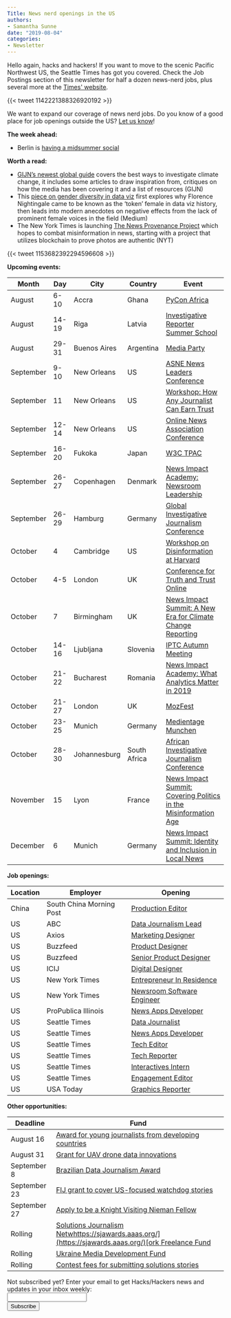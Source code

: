 ```yaml
---
Title: News nerd openings in the US
authors: 
- Samantha Sunne
date: "2019-08-04"
categories:
- Newsletter
---
```


Hello again, hacks and hackers! If you want to move to the scenic Pacific Northwest US, the Seattle Times has got you covered. Check the Job Postings section of this newsletter for half a dozen news-nerd jobs, plus several more at the [Times' website](https://company.seattletimes.com/careers/).

{{< tweet 1142221388326920192 >}}

We want to expand our coverage of news nerd jobs. Do you know of a good place for job openings outside the US? [Let us know](mailto:samantha@hackshackers.com)!

**The week ahead:**

* Berlin is [having a midsummer social](https://www.meetup.com/Hacks-Hackers-Berlin/events/263450946/)

**Worth a read:**

* [GIJN’s newest global guide](https://gijn.org/2019/07/31/investigating-climate-change-a-new-gijn-guide/) covers the best ways to investigate climate change, it includes some articles to draw inspiration from, critiques on how the media has been covering it and a list of resources (GIJN)
* This [piece on gender diversity in data viz](https://medium.com/nightingale/beyond-nightingale-being-a-woman-in-data-visualization-d7968d171ccf) first explores why Florence Nightingale came to be known as the ‘token’ female in data viz history, then leads into modern anecdotes on negative effects from the lack of prominent female voices in the field (Medium)
* The New York Times is launching [The News Provenance Project](https://open.nytimes.com/introducing-the-news-provenance-project-723dbaf07c44) which hopes to combat misinformation in news, starting with a project that utilizes blockchain to prove photos are authentic (NYT)

{{< tweet 1153682392294596608 >}}

**Upcoming events:**

| Month | Day | City | Country | Event |
| ----- | --- | ---- | ------- | ----- |
August | 6-10 | Accra | Ghana | [PyCon Africa](https://africa.pycon.org/)
August | 14-19 | Riga | Latvia | [Investigative Reporter Summer School](https://www.media-summerschool.lv/)
August | 29-31 | Buenos Aires | Argentina | [Media Party](http://mediaparty.info/)
September | 9-10 | New Orleans | US | [ASNE News Leaders Conference](https://www.asne.org/ev_calendar_day.asp?date=9%2F9%2F19&eventid=21)
September | 11 | New Orleans | US | [Workshop: How Any Journalist Can Earn Trust](https://ona19.journalists.org/sessions/23951256/)
September | 12-14 | New Orleans | US | [Online News Association Conference](https://journalists.org/events/)
September | 16-20 | Fukoka | Japan | [W3C TPAC](https://www.w3.org/2019/09/TPAC/)
September | 26-27 | Copenhagen | Denmark | [News Impact Academy: Newsroom Leadership](https://medium.com/we-are-the-european-journalism-centre/whats-new-in-climate-politics-and-local-reporting-join-our-free-news-impact-events-and-find-out-3c9bf2a833af)
September | 26-29 | Hamburg | Germany | [Global Investigative Journalism Conference](https://gijc2019.org/)
October | 4 | Cambridge | US | [Workshop on Disinformation at Harvard](https://cyber.harvard.edu/story/2019-04/comparative-approaches-disinformation-call-extended-abstracts)
October | 4-5 | London | UK | [Conference for Truth and Trust Online](https://truthandtrustonline.com/)
October | 7 | Birmingham | UK | [News Impact Summit: A New Era for Climate Change Reporting](https://medium.com/we-are-the-european-journalism-centre/whats-new-in-climate-politics-and-local-reporting-join-our-free-news-impact-events-and-find-out-3c9bf2a833af)
October | 14-16 | Ljubljana | Slovenia | [IPTC Autumn Meeting](https://iptc.org/events/autumn-meeting-2019/)
October | 21-22 | Bucharest | Romania | [News Impact Academy: What Analytics Matter in 2019](https://medium.com/we-are-the-european-journalism-centre/whats-new-in-climate-politics-and-local-reporting-join-our-free-news-impact-events-and-find-out-3c9bf2a833af)
October | 21-27 | London | UK | [MozFest](https://www.mozillafestival.org/en/)
October | 23-25 | Munich | Germany | [Medientage Munchen](https://medientage.de/?lang=en)
October | 28-30 | Johannesburg | South Africa | [African Investigative Journalism Conference](http://journalism.co.za/aijc/)
November | 15 | Lyon | France | [News Impact Summit: Covering Politics in the Misinformation Age](https://medium.com/we-are-the-european-journalism-centre/whats-new-in-climate-politics-and-local-reporting-join-our-free-news-impact-events-and-find-out-3c9bf2a833af)
December | 6 | Munich | Germany | [News Impact Summit: Identity and Inclusion in Local News](https://medium.com/we-are-the-european-journalism-centre/whats-new-in-climate-politics-and-local-reporting-join-our-free-news-impact-events-and-find-out-3c9bf2a833af)

**Job openings:**

| Location | Employer | Opening |
| -------- | -------- | ------- |
China | South China Morning Post | [Production Editor](https://www.cpjobs.com/hk/job/production-editor-technology-desk-ref-ed-ecet-3258730)
US | ABC | [Data Journalism Lead](https://www.ire.org/archives/jobs/job/data-journalism-lead)
US | Axios | [Marketing Designer](https://www.snd.org/jobs/view/marketing-designer-2/)
US | Buzzfeed | [Product Designer](https://boards.greenhouse.io/buzzfeed/jobs/1736010?gh_jid=1736010)
US | Buzzfeed | [Senior Product Designer](https://boards.greenhouse.io/buzzfeed/jobs/1788599?gh_jid=1788599)
US | ICIJ | [Digital Designer](https://www.icij.org/about/work-with-us/)
US | New York Times | [Entrepreneur In Residence](https://nytimes.wd5.myworkdayjobs.com/Tech/job/New-York-NY/Entrepreneur-in-Residence_REQ-005793-1)
US | New York Times | [Newsroom Software Engineer](https://nytimes.wd5.myworkdayjobs.com/en-US/NYT/job/New-York-NY/Software-Engineer_REQ-005878-1)
US | ProPublica Illinois | [News Apps Developer](https://www.propublica.org/jobs/news-applications-developer-propublica-illinois-august-2019)
US | Seattle Times | [Data Journalist](https://seattletimes.applytojob.com/apply/mlrMEKhD1X/Data-Journalist)
US | Seattle Times | [News Apps Developer](https://seattletimes.applytojob.com/apply/vVo1smh3n8/News-Application-Developer)
US | Seattle Times | [Tech Editor](http://seattletimes.applytojob.com/apply/uw1zTrJk8e/Tech-EditorAssistant-Business-Editor)
US | Seattle Times | [Tech Reporter](http://seattletimes.applytojob.com/apply/yUT2bQo1BJ/Business-Reporter-Technology)
US | Seattle Times | [Interactives Intern](http://seattletimes.applytojob.com/apply/F8XXaAHa7d/Fall-2019-Digital-And-Interactive-Internship)
US | Seattle Times | [Engagement Editor](http://seattletimes.applytojob.com/apply/1hp23d38ot/Engagement-Editor-Ed-Lab)
US | USA Today | [Graphics Reporter](https://usr56.dayforcehcm.com/CandidatePortal/en-US/gannett/Posting/View/27623)

**Other opportunities:**

| Deadline | Fund |
| -------- | ---- |
August 16 | [Award for young journalists from developing countries](http://www.thomsonfoundation.org/competitions/young-journalist/)
August 31 | [Grant for UAV drone data innovations](https://www.ictworks.org/grant-funding-uav-drone-data/#.XSAUH5NKhTY)
September 8 | [Brazilian Data Journalism Award](https://jornalismodedados.org/regulamento/)
September 23 | [FIJ grant to cover US-focused watchdog stories ](http://fij.org/apply-for-a-grant/)
September 27 | [Apply to be a Knight Visiting Nieman Fellow](https://nieman.harvard.edu/fellowships/nieman-visiting-fellowships/)
Rolling | [Solutions Journalism Netw](https://thewholestory.solutionsjournalism.org/now-offering-travel-funds-for-freelancers-857c49f9b395)[https://sjawards.aaas.org/](https://sjawards.aaas.org/)[ork Freelance Fund](https://thewholestory.solutionsjournalism.org/now-offering-travel-funds-for-freelancers-857c49f9b395)
Rolling | [Ukraine Media Development Fund](http://ijnet.org/en/opportunities/media-development-grants-available-ukraine)
Rolling | [Contest fees for submitting solutions stories](https://thewholestory.solutionsjournalism.org/submitting-your-solutions-story-to-a-journalism-award-contest-we-can-help-with-the-fees-12b3e3ab6b01?mc_cid=57b074cc10&mc_eid=f9f525b1fd)

<div id="mc_embed_signup"><form id="mc-embedded-subscribe-form" class="validate" action="//hackshackers.us1.list-manage.com/subscribe/post?u=c56f2e53d5ed6ef87f8aaa75c&amp;id=fb2bc6f10b" method="post" name="mc-embedded-subscribe-form" novalidate="" target="_blank">

<div id="mc_embed_signup_scroll">

<div class="mc-field-group"><label for="mce-EMAIL">Not subscribed yet? Enter your email to get Hacks/Hackers news and updates in your inbox weekly:  </label></div>

<div class="mc-field-group"><input id="mce-EMAIL" class="required email" name="EMAIL" type="email" value="" /></div>

<!-- real people should not fill this in and expect good things - do not remove this or risk form bot signups-->

<div style="position: absolute; left: -5000px;"><input tabindex="-1" name="b_c56f2e53d5ed6ef87f8aaa75c_fb2bc6f10b" type="text" value="" /></div>

<div class="clear"><input id="mc-embedded-subscribe" class="button" name="subscribe" type="submit" value="Subscribe" /></div>

</div>

</form></div>

<!--End mc_embed_signup-->

<meta name="twitter:card" content="summary">

<meta name="twitter:image:src" content="https://hackshackers.com/content-images/about/hackshackers_logomark.png">
